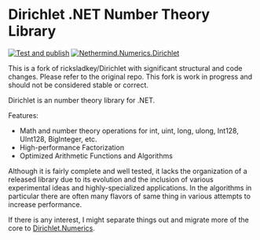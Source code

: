 # Dirichlet .NET Number Theory Library

[![Test and publish](https://github.com/nethermindeth/dirichlet/actions/workflows/build-publish-dirichlet.yml/badge.svg)](https://github.com/nethermindeth/dirichlet/actions/workflows/build-publish-dirichlet.yml)
[![Nethermind.Numerics.Dirichlet](https://img.shields.io/nuget/v/Nethermind.Numerics.Dirichlet)](https://www.nuget.org/packages/Nethermind.Numerics.Dirichlet)

This is a fork of ricksladkey/Dirichlet with significant structural and code changes. Please refer to the original repo. This fork is work in progress and should not be considered stable or correct.

Dirichlet is an number theory library for .NET.

Features:

- Math and number theory operations for int, uint, long, ulong, Int128, UInt128, BigInteger, etc.
- High-performance Factorization
- Optimized Arithmetic Functions and Algorithms

Although it is fairly complete and well tested, it lacks the organization of a released library due to its evolution and the inclusion of various experimental ideas and highly-specialized applications. In the algorithms in particular there are often many flavors of same thing in various attempts to increase performance.

If there is any interest, I might separate things out and migrate more of the core to [Dirichlet.Numerics](https://github.com/ricksladkey/dirichlet-numerics).
